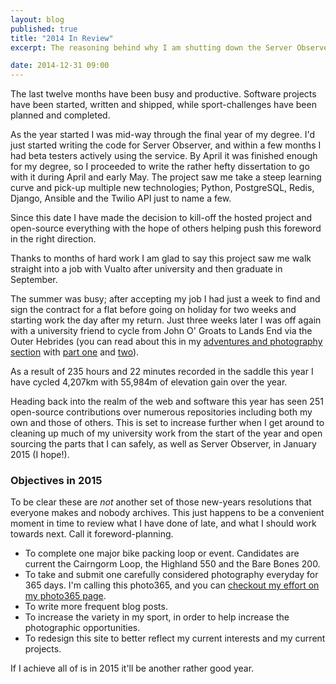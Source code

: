 ```yaml
---
layout: blog
published: true
title: "2014 In Review"
excerpt: The reasoning behind why I am shutting down the Server Observer service, and what's coming next for it.

date: 2014-12-31 09:00
---
```


The last twelve months have been busy and productive. Software projects have been started, written and shipped, while sport-challenges have been planned and completed.

As the year started I was mid-way through the final year of my degree. I'd just started writing the code for Server Observer, and within a few months I had beta testers actively using the service. By April it was finished enough for my degree, so I proceeded to write the rather hefty dissertation to go with it during April and early May. The project saw me take a steep learning curve and pick-up multiple new technologies; Python, PostgreSQL, Redis, Django, Ansible and the Twilio API just to name a few.

Since this date I have made the decision to kill-off the hosted project and open-source everything with the hope of others helping push this foreword in the right direction.

Thanks to months of hard work I am glad to say this project saw me walk straight into a job with Vualto after university and then graduate in September.

The summer was busy; after accepting my job I had just a week to find and sign the contract for a flat before going on holiday for two weeks and starting work the day after my return. Just three weeks later I was off again with a university friend to cycle from John O' Groats to Lands End via the Outer Hebrides (you can read about this in my [adventures and photography section](/adventures-photography/ "Aventures and Photography") with [part one](/adventures-photography/2014/11/JOGLE/ "John O' Groats to Lands End Part One") and [two](/adventures-photography/2014/12/JOGLE-2/ "John O' Groats to Land End Part Two")).

As a result of 235 hours and 22 minutes recorded in the saddle this year I have cycled 4,207km with 55,984m of elevation gain over the year.

Heading back into the realm of the web and software this year has seen 251 open-source contributions over numerous repositories including both my own and those of others. This is set to increase further when I get around to cleaning up much of my university work from the start of the year and open sourcing the parts that I can safely, as well as Server Observer, in January 2015 (I hope!).

### Objectives in 2015

To be clear these are *not* another set of those new-years resolutions that everyone makes and nobody archives. This just happens to be a convenient moment in time to review what I have done of late, and what I should work towards next. Call it foreword-planning.

* To complete one major bike packing loop or event. Candidates are current the Cairngorm Loop, the Highland 550 and the Bare Bones 200.
* To take and submit one carefully considered photography everyday for 365 days. I'm calling this photo365, and you can [checkout my effort on my photo365 page](/photo365 "Photo365 Challenge Page").
* To write more frequent blog posts.
* To increase the variety in my sport, in order to help increase the photographic opportunities.
* To redesign this site to better reflect my current interests and my current projects.

If I achieve all of is in 2015 it'll be another rather good year.
